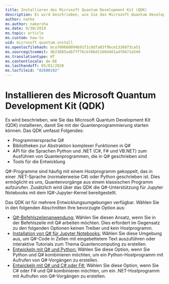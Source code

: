 ```yaml
---
title: Installieren des Microsoft Quantum Development Kit (QDK)
description: Es wird beschrieben, wie Sie das Microsoft Quantum Development Kit für C#-, Python- und Jupyter Notebook-Umgebungen installieren.
author: natke
ms.author: nakersha
ms.date: 9/30/2019
ms.topic: article
ms.custom: how-to
uid: microsoft.quantum.install
ms.openlocfilehash: bca700660094b91f1c0dfa03f9bce1336073ca51
ms.sourcegitcommit: db23885adb7ff76cbf8bd1160d401a4f0471e549
ms.translationtype: HT
ms.contentlocale: de-DE
ms.lasthandoff: 05/01/2020
ms.locfileid: "82680192"
---
```

# <a name="install-the-microsoft-quantum-development-kit-qdk"></a>Installieren des Microsoft Quantum Development Kit (QDK)

Es wird beschrieben, wie Sie das Microsoft Quantum Development Kit (QDK) installieren, damit Sie mit der Quantenprogrammierung starten können. Das QDK umfasst Folgendes:

- Programmiersprache Q#
- Bibliotheken zur Abstraktion komplexer Funktionen in Q#
- API für die Sprachen Python und .NET (C#, F# und VB.NET) zum Ausführen von Quantenprogrammen, die in Q# geschrieben sind
- Tools für die Entwicklung

Q#-Programme sind häufig mit einem Hostprogramm gekoppelt, das in einer .NET-Sprache (normalerweise C#) oder Python geschrieben ist. Dies ermöglicht es uns, Quantenvorgänge aus einem klassischen Programm aufzurufen.
Zusätzlich wird über das QDK die Q#-Unterstützung für Jupyter Notebooks mit dem IQ#-Jupyter-Kernel bereitgestellt.

Das QDK ist für mehrere Entwicklungsumgebungen verfügbar. Wählen Sie in den folgenden Abschnitten Ihre bevorzugte Option aus:

- [Q#-Befehlszeilenanwendung:](xref:microsoft.quantum.install.standalone) Wählen Sie diesen Ansatz, wenn Sie in der Befehlszeile mit Q# arbeiten möchten. Dies erfordert im Gegensatz zu den folgenden Optionen keinen Treiber und kein Hostprogramm.
- [Installation von Q# für Jupyter Notebooks:](xref:microsoft.quantum.install.jupyter) Wählen Sie diese Umgebung aus, um Q#-Code in Zellen mit eingebettetem Text auszuführen oder interaktive Tutorials zum Thema Quantencomputing zu erstellen. 
- [Entwickeln mit Q# und Python:](xref:microsoft.quantum.install.python) Wählen Sie diese Option, wenn Sie Python und Q# kombinieren möchten, um ein Python-Hostprogramm mit Aufrufen von Q#-Vorgängen zu erstellen.
- [Entwickeln mit Q# und C# oder F#:](xref:microsoft.quantum.install.cs) Wählen Sie diese Option, wenn Sie C# oder F# und Q# kombinieren möchten, um ein .NET-Hostprogramm mit Aufrufen von Q#-Vorgängen zu erstellen.
